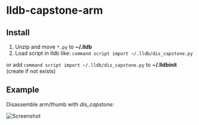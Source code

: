lldb-capstone-arm
=================

## Install

1. Unzip and move `*.py` to **~/.lldb**
2. Load script in lldb like: `command script import ~/.lldb/dis_capstone.py`

or add `command script import ~/.lldb/dis_capstone.py` to **~/.lldbinit** (create if not exists)

## Example

Disassemble arm/thumb with *dis_capstone*:

![Screenshot](https://raw.github.com/upbit/lldb-capstone-arm/master/screenshot.png)
